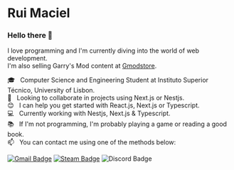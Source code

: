 # Rui Maciel

### Hello there 👋
I love programming and I'm currently diving into the world of web development.
<br/> I'm also selling Garry's Mod content at [Gmodstore](https://www.gmodstore.com/users/SmOkEwOw/addons).

 :mortar_board:  &nbsp; Computer Science and Engineering Student at Instituto Superior Técnico, University of Lisbon.
 <br/> :purple_heart: &nbsp; Looking to collaborate in projects using Next.js or Nestjs.
 <br/> :blush: &nbsp; I can help you get started with React.js, Next.js or Typescript.
 <br/> :computer: &nbsp; Currently working with Nestjs, Next.js & Typescript.
 <br/> :books:  &nbsp; If I'm not programming, I'm probably playing a game or reading a good book.
 <br/> :mailbox: &nbsp; You can contact me using one of the methods below: 
 
[![Gmail Badge](https://img.shields.io/badge/-ruigouveiamaciel@gmail.com-c14438?style=flat-square&logo=Gmail&logoColor=white&link=mailto:ruigouveiamaciel@gmail.com)](mailto:ruigouveiamaciel@gmail.com)
[![Steam Badge](https://img.shields.io/badge/-SmOkEwOw-171a21?style=flat-square&logo=Steam&logoColor=white&link=https://steamcommunity.com/id/SmOkEwOw/)](https://steamcommunity.com/id/SmOkEwOw/)
![Discord Badge](https://img.shields.io/badge/-SmOkEwOw%230398-7289da?style=flat-square&logo=Discord&logoColor=white)
